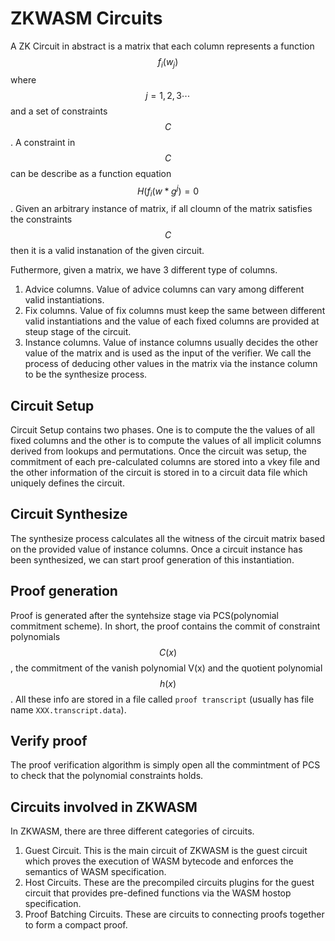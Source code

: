 # ZKWASM Circuits 

A ZK Circuit in abstract is a matrix that each column represents a function $$f_i(w_j)$$ where $$j=1,2,3 \cdots$$ and a set of constraints $$C$$. A constraint in $$C$$ can be describe as a function equation $$H(f_i(w * g^j) = 0$$. Given an arbitrary instance of matrix, if all cloumn of the matrix satisfies the constraints $$C$$ then it is a valid instanation of the given circuit.

Futhermore, given a matrix, we have 3 different type of columns.

1. Advice columns. Value of advice columns can vary among different valid instantiations.
2. Fix columns. Value of fix columns must keep the same between different valid instantiations and the value of each fixed columns are provided at steup stage of the circuit.
3. Instance columns. Value of instance columns usually decides the other value of the matrix and is used as the input of the verifier. We call the process of deducing other values in the matrix via the instance column to be the synthesize process. 

## Circuit Setup
Circuit Setup contains two phases. One is to compute the the values of all fixed columns and the other is to compute the values of all implicit columns derived from lookups and permutations. Once the circuit was setup, the commitment of each pre-calculated columns are stored into a vkey file and the other information of the circuit is stored in to a circuit data file which uniquely defines the circuit.

## Circuit Synthesize
The synthesize process calculates all the witness of the circuit matrix based on the provided value of instance columns. Once a circuit instance has been synthesized, we can start proof generation of this instantiation.

## Proof generation
Proof is generated after the syntehsize stage via PCS(polynomial commitment scheme). In short, the proof contains the commit of constraint polynomials $$C(x)$$, the commitment of the vanish polynomial V(x) and the quotient polynomial $$h(x)$$. All these info are stored in a file called `proof transcript` (usually has file name `XXX.transcript.data`).

## Verify proof
The proof verification algorithm is simply open all the commintment of PCS to check that the polynomial constraints holds.

## Circuits involved in ZKWASM
In ZKWASM, there are three different categories of circuits. 
1. Guest Circuit. This is the main circuit of ZKWASM is the guest circuit which proves the execution of WASM bytecode and enforces the semantics of WASM specification.
2. Host Circuits. These are the precompiled circuits plugins for the guest circuit that provides pre-defined functions via the WASM hostop specification.
3. Proof Batching Circuits. These are circuits to connecting proofs together to form a compact proof.
